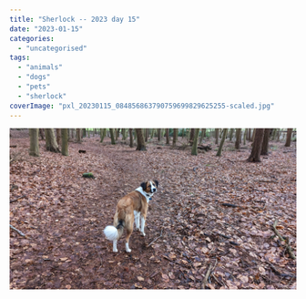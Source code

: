 ```yaml
---
title: "Sherlock -- 2023 day 15"
date: "2023-01-15"
categories: 
  - "uncategorised"
tags: 
  - "animals"
  - "dogs"
  - "pets"
  - "sherlock"
coverImage: "pxl_20230115_084856863790759699829625255-scaled.jpg"
---
```


[![](images/pxl_20230115_084856863790759699829625255-scaled.jpg)](https://davidpeach.co.uk/wp-content/uploads/2023/01/pxl_20230115_084856863790759699829625255-scaled.jpg)
